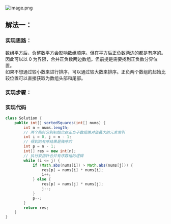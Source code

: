 ![image.png](https://raw.githubusercontent.com/C-G-L-A-D/drawingBed/main/blog1698994708971-5e764520-1cf1-4d49-80b7-eecc6a7beadd.png)
## 解法一：
### 实现思路：
数组平方后，负整数平方会影响数组顺序。但在平方后正负数两边的都是有序的。因此可以以 0 为界限，合并正负数两边数组。但前提是需要找到正负数分界位置。<br />如果不想通过较小数来进行排序，可以通过较大数来排序。正负两个数组的起始比较位置可以直接获取为数组头部和尾部。
### 实现步骤：
### 实现代码
```java
class Solution {
    public int[] sortedSquares(int[] nums) {
        int n = nums.length;
        // 两个指针分别初始化在正负子数组绝对值最大的元素索引
        int i = 0, j = n - 1;
        // 得到的有序结果是降序的
        int p = n - 1;
        int[] res = new int[n];
        // 执行双指针合并有序数组的逻辑
        while (i <= j) {
            if (Math.abs(nums[i]) > Math.abs(nums[j])) {
                res[p] = nums[i] * nums[i];
                i++;
            } else {
                res[p] = nums[j] * nums[j];
                j--;
            }
            p--;
        }
        return res;
    }
}

```
